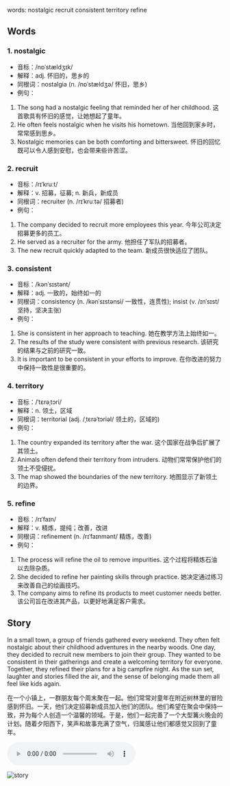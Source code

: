 words: nostalgic recruit consistent territory refine

## Words
### 1. nostalgic
- 音标：/nɒˈstældʒɪk/ <span style="cursor: pointer;" onclick="document.getElementById('audio-player-1').play()"><i class="fas fa-volume-up"></i></span>
  <audio id="audio-player-1" src="https://files.dwong.top/words/nostalgic.mp3" style="display:none;"></audio>
- 解释：adj. 怀旧的，思乡的
- 同根词：nostalgia (n. /nɒˈstældʒə/ 怀旧，思乡)
- 例句：
1. The song had a nostalgic feeling that reminded her of her childhood. 这首歌具有怀旧的感觉，让她想起了童年。
2. He often feels nostalgic when he visits his hometown. 当他回到家乡时，常常感到思乡。
3. Nostalgic memories can be both comforting and bittersweet. 怀旧的回忆既可以令人感到安慰，也会带来些许苦涩。

### 2. recruit
- 音标：/rɪˈkruːt/ <span style="cursor: pointer;" onclick="document.getElementById('audio-player-2').play()"><i class="fas fa-volume-up"></i></span>
  <audio id="audio-player-2" src="https://files.dwong.top/words/recruit.mp3" style="display:none;"></audio>
- 解释：v. 招募，征募; n. 新兵，新成员
- 同根词：recruiter (n. /rɪˈkruːtə/ 招募者)
- 例句：
1. The company decided to recruit more employees this year. 今年公司决定招募更多的员工。
2. He served as a recruiter for the army. 他担任了军队的招募者。
3. The new recruit quickly adapted to the team. 新成员很快适应了团队。

### 3. consistent
- 音标：/kənˈsɪstənt/ <span style="cursor: pointer;" onclick="document.getElementById('audio-player-3').play()"><i class="fas fa-volume-up"></i></span>
  <audio id="audio-player-3" src="https://files.dwong.top/words/consistent.mp3" style="display:none;"></audio>
- 解释：adj. 一致的，始终如一的
- 同根词：consistency (n. /kənˈsɪstənsi/ 一致性，连贯性); insist (v. /ɪnˈsɪst/ 坚持，坚决主张)
- 例句：
1. She is consistent in her approach to teaching.  她在教学方法上始终如一。
2. The results of the study were consistent with previous research.  该研究的结果与之前的研究一致。
3. It is important to be consistent in your efforts to improve.  在你改进的努力中保持一致性是很重要的。

### 4. territory
- 音标：/ˈtɛrəˌtɔri/ <span style="cursor: pointer;" onclick="document.getElementById('audio-player-4').play()"><i class="fas fa-volume-up"></i></span>
  <audio id="audio-player-4" src="https://files.dwong.top/words/territory.mp3" style="display:none;"></audio>
- 解释：n. 领土，区域
- 同根词：territorial (adj. /ˌtɛrəˈtɔriəl/ 领土的，区域的)
- 例句：
1. The country expanded its territory after the war. 这个国家在战争后扩展了其领土。
2. Animals often defend their territory from intruders. 动物们常常保护他们的领土不受侵扰。
3. The map showed the boundaries of the new territory. 地图显示了新领土的边界。

### 5. refine
- 音标：/rɪˈfaɪn/ <span style="cursor: pointer;" onclick="document.getElementById('audio-player-5').play()"><i class="fas fa-volume-up"></i></span>
  <audio id="audio-player-5" src="https://files.dwong.top/words/refine.mp3" style="display:none;"></audio>
- 解释：v. 精炼，提纯；改善，改进
- 同根词：refinement (n. /rɪˈfaɪnmənt/ 精炼，改善)
- 例句：
1. The process will refine the oil to remove impurities. 这个过程将精炼石油以去除杂质。
2. She decided to refine her painting skills through practice. 她决定通过练习来改善自己的绘画技巧。
3. The company aims to refine its products to meet customer needs better. 该公司旨在改进其产品，以更好地满足客户需求。

## Story
In a small town, a group of friends gathered every weekend. They often felt nostalgic about their childhood adventures in the nearby woods. One day, they decided to recruit new members to join their group. They wanted to be consistent in their gatherings and create a welcoming territory for everyone. Together, they refined their plans for a big campfire night. As the sun set, laughter and stories filled the air, and the sense of belonging made them all feel like kids again.

在一个小镇上，一群朋友每个周末聚在一起。他们常常对童年在附近树林里的冒险感到怀旧。一天，他们决定招募新成员加入他们的团队。他们希望在聚会中保持一致，并为每个人创造一个温馨的领域。于是，他们一起完善了一个大型篝火晚会的计划。随着夕阳西下，笑声和故事充满了空气，归属感让他们都感觉又回到了童年。


<audio controls>
  <source src="https://files.dwong.top/story/a3c8009b0b7bbc4178be0a90046031f5.mp3" type="audio/mpeg">
  你的浏览器不支持音频元素。
</audio>
    

![story](https://files.dwong.top/image/a3c8009b0b7bbc4178be0a90046031f5.png)

